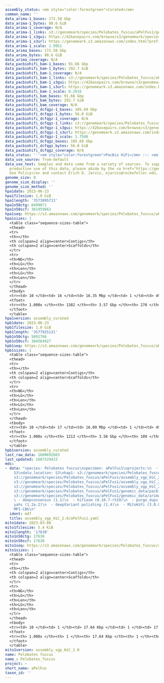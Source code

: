 ```yaml
---
assembly_status: <em style="color:forestgreen">Curated</em>
common_name: ''
data_arima-1_bases: 172.58 Gbp
data_arima-1_bytes: 80.6 GiB
data_arima-1_coverage: N/A
data_arima-1_links: s3://genomeark/species/Pelobates_fuscus/aPelFus1/genomic_data/arima/<br>
data_arima-1_s3gui: https://42basepairs.com/browse/s3/genomeark/species/Pelobates_fuscus/aPelFus1/genomic_data/arima/
data_arima-1_s3url: https://genomeark.s3.amazonaws.com/index.html?prefix=species/Pelobates_fuscus/aPelFus1/genomic_data/arima/
data_arima-1_scale: 1.9951
data_arima_bases: 172.58 Gbp
data_arima_bytes: 80.6 GiB
data_arima_coverage: N/A
data_pacbiohifi_bam-1_bases: 91.66 Gbp
data_pacbiohifi_bam-1_bytes: 292.7 GiB
data_pacbiohifi_bam-1_coverage: N/A
data_pacbiohifi_bam-1_links: s3://genomeark/species/Pelobates_fuscus/aPelFus1/genomic_data/pacbio_hifi/<br>
data_pacbiohifi_bam-1_s3gui: https://42basepairs.com/browse/s3/genomeark/species/Pelobates_fuscus/aPelFus1/genomic_data/pacbio_hifi/
data_pacbiohifi_bam-1_s3url: https://genomeark.s3.amazonaws.com/index.html?prefix=species/Pelobates_fuscus/aPelFus1/genomic_data/pacbio_hifi/
data_pacbiohifi_bam-1_scale: 0.2916
data_pacbiohifi_bam_bases: 91.66 Gbp
data_pacbiohifi_bam_bytes: 292.7 GiB
data_pacbiohifi_bam_coverage: N/A
data_pacbiohifi_dcfqgz-1_bases: 105.69 Gbp
data_pacbiohifi_dcfqgz-1_bytes: 56.0 GiB
data_pacbiohifi_dcfqgz-1_coverage: N/A
data_pacbiohifi_dcfqgz-1_links: s3://genomeark/species/Pelobates_fuscus/aPelFus1/genomic_data/pacbio_hifi/<br>
data_pacbiohifi_dcfqgz-1_s3gui: https://42basepairs.com/browse/s3/genomeark/species/Pelobates_fuscus/aPelFus1/genomic_data/pacbio_hifi/
data_pacbiohifi_dcfqgz-1_s3url: https://genomeark.s3.amazonaws.com/index.html?prefix=species/Pelobates_fuscus/aPelFus1/genomic_data/pacbio_hifi/
data_pacbiohifi_dcfqgz-1_scale: 1.7586
data_pacbiohifi_dcfqgz_bases: 105.69 Gbp
data_pacbiohifi_dcfqgz_bytes: 56.0 GiB
data_pacbiohifi_dcfqgz_coverage: N/A
data_status: '''<em style="color:forestgreen">PacBio HiFi</em> ::: <em style="color:forestgreen">Arima</em>'''
data_use_source: from-default
data_use_text: Samples and data come from a variety of sources. To support fair and
  productive use of this data, please abide by the <a href="https://genome10k.soe.ucsc.edu/data-use-policies/">Data
  Use Policy</a> and contact Erich D. Jarvis, ejarvis@rockefeller.edu, with any questions.
genome_size: 0
genome_size_display: ''
genome_size_method: ''
hpa1date: 2023-06-23
hpa1filesize: 1.0 GiB
hpa1length: '3573895713'
hpa1n50ctg: 6499071
hpa1n50scf: 381959662
hpa1seq: https://s3.amazonaws.com/genomeark/species/Pelobates_fuscus/aPelFus1/assembly_curated/aPelFus1.hap1.decon.20230623.fasta.gz
hpa1sizes: |
  <table class="sequence-sizes-table">
  <thead>
  <tr>
  <th></th>
  <th colspan=2 align=center>Contigs</th>
  <th colspan=2 align=center>Scaffolds</th>
  </tr>
  <tr>
  <th>NG</th>
  <th>LG</th>
  <th>Len</th>
  <th>LG</th>
  <th>Len</th>
  </tr>
  </thead>
  <tbody>
  <tr><td> 10 </td><td> 16 </td><td> 16.35 Mbp </td><td> 1 </td><td> 493.56 Mbp </td></tr><tr><td> 20 </td><td> 41 </td><td> 12.72 Mbp </td><td> 2 </td><td> 445.67 Mbp </td></tr><tr><td> 30 </td><td> 73 </td><td> 10.01 Mbp </td><td> 3 </td><td> 421.46 Mbp </td></tr><tr><td> 40 </td><td> 113 </td><td> 8.16 Mbp </td><td> 4 </td><td> 385.98 Mbp </td></tr><tr style="background-color:#cccccc;"><td> 50 </td><td> 161 </td><td style="background-color:#88ff88;"> 6.50 Mbp </td><td> 5 </td><td style="background-color:#88ff88;"> 381.96 Mbp </td></tr><tr><td> 60 </td><td> 225 </td><td> 4.92 Mbp </td><td> 6 </td><td> 310.34 Mbp </td></tr><tr><td> 70 </td><td> 309 </td><td> 3.69 Mbp </td><td> 7 </td><td> 183.86 Mbp </td></tr><tr><td> 80 </td><td> 423 </td><td> 2.69 Mbp </td><td> 9 </td><td> 170.33 Mbp </td></tr><tr><td> 90 </td><td> 593 </td><td> 1.50 Mbp </td><td> 11 </td><td> 143.22 Mbp </td></tr><tr><td> 100 </td><td> 1382 </td><td> 1.00 Kbp </td><td> 270 </td><td> 1.00 Kbp </td></tr></tbody>
  <tfoot>
  <tr><th> 1.000x </th><th> 1382 </th><th> 3.57 Gbp </th><th> 270 </th><th> 3.57 Gbp </th></tr>
  </tfoot>
  </table>
hpa1version: assembly_curated
hpb1date: 2023-06-23
hpb1filesize: 1.0 GiB
hpb1length: '3577925131'
hpb1n50ctg: 5891766
hpb1n50scf: 384564927
hpb1seq: https://s3.amazonaws.com/genomeark/species/Pelobates_fuscus/aPelFus1/assembly_curated/aPelFus1.hap2.decon.20230623.fasta.gz
hpb1sizes: |
  <table class="sequence-sizes-table">
  <thead>
  <tr>
  <th></th>
  <th colspan=2 align=center>Contigs</th>
  <th colspan=2 align=center>Scaffolds</th>
  </tr>
  <tr>
  <th>NG</th>
  <th>LG</th>
  <th>Len</th>
  <th>LG</th>
  <th>Len</th>
  </tr>
  </thead>
  <tbody>
  <tr><td> 10 </td><td> 17 </td><td> 16.09 Mbp </td><td> 1 </td><td> 496.21 Mbp </td></tr><tr><td> 20 </td><td> 42 </td><td> 12.31 Mbp </td><td> 2 </td><td> 435.41 Mbp </td></tr><tr><td> 30 </td><td> 75 </td><td> 9.82 Mbp </td><td> 3 </td><td> 426.39 Mbp </td></tr><tr><td> 40 </td><td> 117 </td><td> 7.50 Mbp </td><td> 4 </td><td> 385.95 Mbp </td></tr><tr style="background-color:#cccccc;"><td> 50 </td><td> 170 </td><td style="background-color:#88ff88;"> 5.89 Mbp </td><td> 5 </td><td style="background-color:#88ff88;"> 384.56 Mbp </td></tr><tr><td> 60 </td><td> 238 </td><td> 4.70 Mbp </td><td> 6 </td><td> 310.36 Mbp </td></tr><tr><td> 70 </td><td> 324 </td><td> 3.67 Mbp </td><td> 7 </td><td> 183.81 Mbp </td></tr><tr><td> 80 </td><td> 438 </td><td> 2.67 Mbp </td><td> 9 </td><td> 173.50 Mbp </td></tr><tr><td> 90 </td><td> 613 </td><td> 1.54 Mbp </td><td> 11 </td><td> 142.89 Mbp </td></tr><tr><td> 100 </td><td> 1213 </td><td> 1.00 Kbp </td><td> 109 </td><td> 1.00 Kbp </td></tr></tbody>
  <tfoot>
  <tr><th> 1.000x </th><th> 1213 </th><th> 3.58 Gbp </th><th> 109 </th><th> 3.58 Gbp </th></tr>
  </tfoot>
  </table>
hpb1version: assembly_curated
last_raw_data: 1680692663
last_updated: 1687529433
mds:
- data: "species: Pelobates fuscus\nspecimen: aPelFus1\nprojects:\n  - VGP\nrelease_to:
    S3\ndata_location: S3\nhap1: s3://genomeark/species/Pelobates_fuscus/aPelFus1/assembly_vgp_HiC_2.0/aPelFus1.HiC.hap1.20230308.fasta.gz\nhap2:
    s3://genomeark/species/Pelobates_fuscus/aPelFus1/assembly_vgp_HiC_2.0/aPelFus1.HiC.hap2.20230308.fasta.gz\nprimary:
    s3://genomeark/species/Pelobates_fuscus/aPelFus1/assembly_vgp_HiC_2.0/aPelFus1.HiC.pctg.20230308.fasta.gz\nmito:
    s3://genomeark/species/Pelobates_fuscus/aPelFus1/assembly_vgp_HiC_2.0/aPelFus1.mito.20230308.fasta.gz\npacbio_read_dir:
    s3://genomeark/species/Pelobates_fuscus/aPelFus1/genomic_data/pacbio/ \nhic_read_dir:
    s3://genomeark/species/Pelobates_fuscus/aPelFus1/genomic_data/arima/\npipeline:\n
    \ - deepconsensus (1.1)\n  - hifiasm (0.18.7-r519)\n  - purge_dups (1.2.5)\n  -
    yahs (1.2a.2)\n  - deepVariant polishing (1.4)\n  - MitoHiFi (3.0.0)\nassembled_by_group:
    MPI-CBG\n"
  ident: md7
  title: assembly_vgp_HiC_2.0/aPelFus1.yaml
mito1date: 2023-03-08
mito1filesize: 5.4 KiB
mito1length: '17638'
mito1n50ctg: 17638
mito1n50scf: 17638
mito1seq: https://s3.amazonaws.com/genomeark/species/Pelobates_fuscus/aPelFus1/assembly_vgp_HiC_2.0/aPelFus1.mito.20230308.fasta.gz
mito1sizes: |
  <table class="sequence-sizes-table">
  <thead>
  <tr>
  <th></th>
  <th colspan=2 align=center>Contigs</th>
  <th colspan=2 align=center>Scaffolds</th>
  </tr>
  <tr>
  <th>NG</th>
  <th>LG</th>
  <th>Len</th>
  <th>LG</th>
  <th>Len</th>
  </tr>
  </thead>
  <tbody>
  <tr><td> 10 </td><td> 1 </td><td> 17.64 Kbp </td><td> 1 </td><td> 17.64 Kbp </td></tr><tr><td> 20 </td><td> 1 </td><td> 17.64 Kbp </td><td> 1 </td><td> 17.64 Kbp </td></tr><tr><td> 30 </td><td> 1 </td><td> 17.64 Kbp </td><td> 1 </td><td> 17.64 Kbp </td></tr><tr><td> 40 </td><td> 1 </td><td> 17.64 Kbp </td><td> 1 </td><td> 17.64 Kbp </td></tr><tr style="background-color:#cccccc;"><td> 50 </td><td> 1 </td><td style="background-color:#ff8888;"> 17.64 Kbp </td><td> 1 </td><td style="background-color:#ff8888;"> 17.64 Kbp </td></tr><tr><td> 60 </td><td> 1 </td><td> 17.64 Kbp </td><td> 1 </td><td> 17.64 Kbp </td></tr><tr><td> 70 </td><td> 1 </td><td> 17.64 Kbp </td><td> 1 </td><td> 17.64 Kbp </td></tr><tr><td> 80 </td><td> 1 </td><td> 17.64 Kbp </td><td> 1 </td><td> 17.64 Kbp </td></tr><tr><td> 90 </td><td> 1 </td><td> 17.64 Kbp </td><td> 1 </td><td> 17.64 Kbp </td></tr><tr><td> 100 </td><td> 1 </td><td> 17.64 Kbp </td><td> 1 </td><td> 17.64 Kbp </td></tr></tbody>
  <tfoot>
  <tr><th> 1.000x </th><th> 1 </th><th> 17.64 Kbp </th><th> 1 </th><th> 17.64 Kbp </th></tr>
  </tfoot>
  </table>
mito1version: assembly_vgp_HiC_2.0
name: Pelobates fuscus
name_: Pelobates_fuscus
project: ~
short_name: aPelFus
taxon_id: ''
---
```

